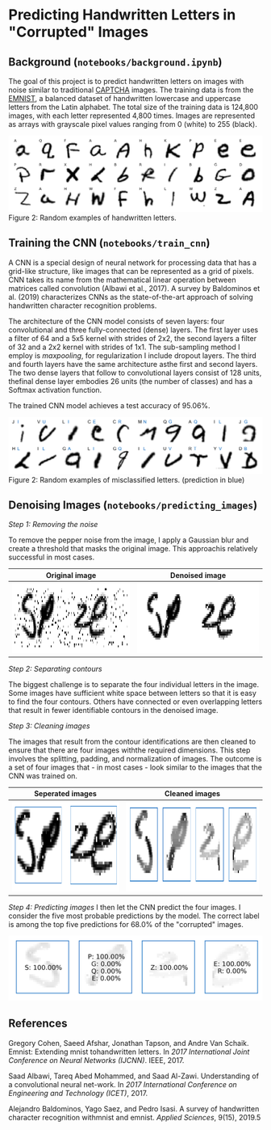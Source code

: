 # Predicting Handwritten Letters in "Corrupted" Images

## Background (`notebooks/background.ipynb`)
The goal of this project is to predict handwritten letters on images with noise
similar to traditional [CAPTCHA](https://en.wikipedia.org/wiki/CAPTCHA)
images. The training data is from the
[EMNIST](https://www.nist.gov/itl/products-and-services/emnist-dataset), a
balanced dataset of handwritten lowercase and uppercase letters from the Latin
alphabet. The total size of the training data is 124,800 images, with each
letter represented 4,800 times. Images are represented as arrays with grayscale
pixel values ranging from 0 (white) to 255 (black).

![Example images](figures/examples.png)
Figure 2: Random examples of handwritten letters.

## Training the CNN (`notebooks/train_cnn`)

A CNN is a special design of neural network for processing data that has a
grid-like structure, like images that can be represented as a grid of pixels.
CNN takes its name from the mathematical linear operation between matrices
called convolution (Albawi et al., 2017). A survey by Baldominos et al. (2019)
characterizes CNNs as the state-of-the-art approach of solving handwritten character recognition problems.

The architecture of the CNN model consists of seven layers: four
convolutional and three fully-connected (dense) layers. The first layer uses a
filter of 64 and a 5x5 kernel with strides of 2x2,  the second layers a filter
of 32 and a 2x2 kernel with strides of 1x1. The sub-sampling method I employ is
*maxpooling*, for regularization I include dropout layers. The third and fourth
layers have the same architecture asthe first and second layers. The two dense
layers that follow to convolutional layers consist of 128 units, thefinal dense
layer embodies 26 units (the number of classes) and has a Softmax activation
function.

The trained CNN model achieves a test accuracy of 95.06%.

![Wrong predictions](figures/cnn_wrong_predictions.png)
Figure 2: Random examples of misclassified letters. (prediction in blue)

## Denoising Images (`notebooks/predicting_images`)

*Step 1: Removing the noise*

To remove the pepper noise from the image, I apply a Gaussian blur and create a
threshold that masks the original image. This approachis relatively successful
in most cases.

|                       Original image                        |                       Denoised image                        |
| :---------------------------------------------------------: | :---------------------------------------------------------: |
| <img src="figures/denoise_example_original.png" height=140> | <img src="figures/denoise_example_denoised.png" height=140> |

*Step 2: Separating contours*

The biggest challenge is to separate the four individual letters in the image.
Some images have sufficient white space between letters so that it is easy to
find the four contours. Others have connected or even overlapping letters that result in fewer identifiable contours in the denoised image. 

*Step 3: Cleaning images*

The images that result from the contour identifications are then cleaned to
ensure that there are four images withthe required dimensions. This step
involves the splitting, padding, and normalization of images. The outcome is a
set of four images that - in most cases - look similar to the images that the
CNN was trained on.

|                       Seperated images                       |                       Cleaned images                       |
| :----------------------------------------------------------: | :--------------------------------------------------------: |
| <img src="figures/denoise_example_seperated.png" height=180> | <img src="figures/denoise_example_cleaned.png" height=180> |

*Step 4: Predicting images*
I then let the CNN predict the four images. I consider the five most probable
predictions by the model. The correct label is among the top five predictions
for 68.0% of the "corrupted" images.

![Example images](figures/denoise_example_prediction.png)


## References
Gregory  Cohen,  Saeed  Afshar,  Jonathan  Tapson,  and  Andre  Van  Schaik.
Emnist:  Extending  mnist  tohandwritten letters. In *2017 International Joint
Conference on Neural Networks (IJCNN)*. IEEE, 2017.

Saad Albawi, Tareq Abed Mohammed, and Saad Al-Zawi.  Understanding of a
convolutional neural net-work. In *2017 International Conference on Engineering
and Technology (ICET)*, 2017.

Alejandro Baldominos, Yago Saez, and Pedro Isasi.  A survey of handwritten
character recognition withmnist and emnist. *Applied Sciences*, 9(15), 2019.5
